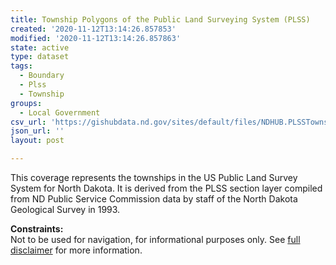 ```yaml
---
title: Township Polygons of the Public Land Surveying System (PLSS)
created: '2020-11-12T13:14:26.857853'
modified: '2020-11-12T13:14:26.857863'
state: active
type: dataset
tags:
  - Boundary
  - Plss
  - Township
groups:
  - Local Government
csv_url: 'https://gishubdata.nd.gov/sites/default/files/NDHUB.PLSSTownships.csv'
json_url: ''
layout: post

---
```

<p>This coverage represents the townships in the US Public Land Survey System for North Dakota. It is derived from the PLSS section layer compiled from ND Public Service Commission data by staff of the North Dakota Geological Survey in 1993.</p>
<p><strong>Constraints:</strong><br />
Not to be used for navigation, for informational purposes only. See <a href="/north-dakota-disclaimer">full disclaimer</a> for more information.</p>

